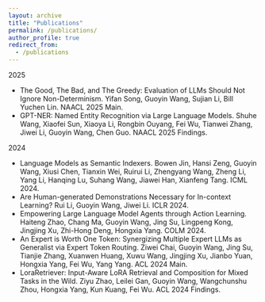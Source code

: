 ```yaml
---
layout: archive
title: "Publications"
permalink: /publications/
author_profile: true
redirect_from:
  - /publications
---
```



2025
- The Good, The Bad, and The Greedy: Evaluation of LLMs Should Not Ignore Non-Determinism. Yifan Song, Guoyin Wang, Sujian Li, Bill Yuchen Lin. NAACL 2025 Main. 
- GPT-NER: Named Entity Recognition via Large Language Models. Shuhe Wang, Xiaofei Sun, Xiaoya Li, Rongbin Ouyang, Fei Wu, Tianwei Zhang, Jiwei Li, Guoyin Wang, Chen Guo. NAACL 2025 Findings. 

2024
- Language Models as Semantic Indexers. Bowen Jin, Hansi Zeng, Guoyin Wang, Xiusi Chen, Tianxin Wei, Ruirui Li, Zhengyang Wang, Zheng Li, Yang Li, Hanqing Lu, Suhang Wang, Jiawei Han, Xianfeng Tang. ICML 2024.
- Are Human-generated Demonstrations Necessary for In-context Learning? Rui Li, Guoyin Wang, Jiwei Li. ICLR 2024.
- Empowering Large Language Model Agents through Action Learning. Haiteng Zhao, Chang Ma, Guoyin Wang, Jing Su, Lingpeng Kong, Jingjing Xu, Zhi-Hong Deng, Hongxia Yang. COLM 2024.
- An Expert is Worth One Token: Synergizing Multiple Expert LLMs as Generalist via Expert Token Routing. Ziwei Chai, Guoyin Wang, Jing Su, Tianjie Zhang, Xuanwen Huang, Xuwu Wang, Jingjing Xu, Jianbo Yuan, Hongxia Yang, Fei Wu, Yang Yang. ACL 2024 Main.
- LoraRetriever: Input-Aware LoRA Retrieval and Composition for Mixed Tasks in the Wild. Ziyu Zhao, Leilei Gan, Guoyin Wang, Wangchunshu Zhou, Hongxia Yang, Kun Kuang, Fei Wu. ACL 2024 Findings. 
